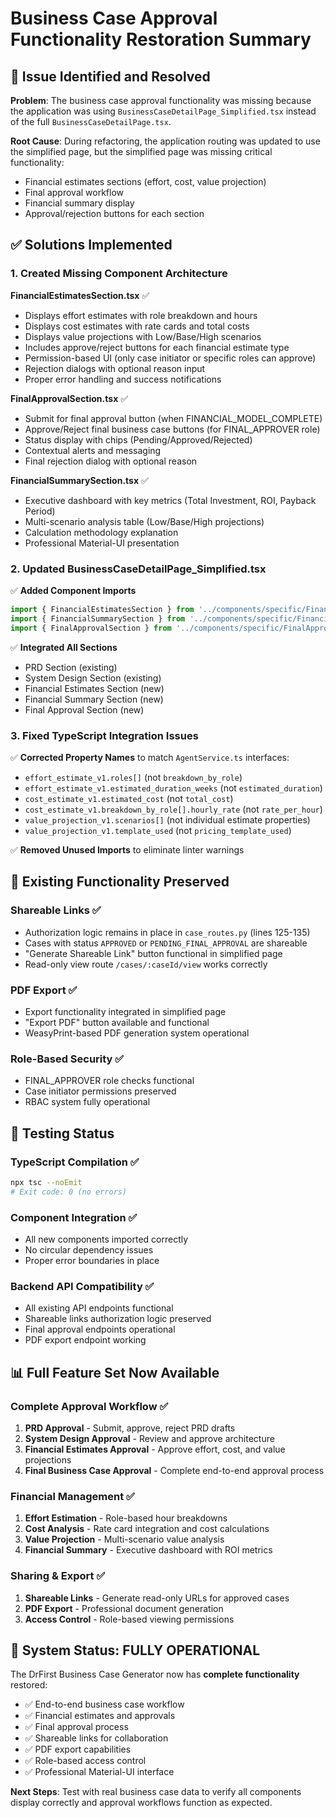 # Business Case Approval Functionality Restoration Summary

## 🎯 **Issue Identified and Resolved**

**Problem**: The business case approval functionality was missing because the application was using `BusinessCaseDetailPage_Simplified.tsx` instead of the full `BusinessCaseDetailPage.tsx`.

**Root Cause**: During refactoring, the application routing was updated to use the simplified page, but the simplified page was missing critical functionality:
- Financial estimates sections (effort, cost, value projection)
- Final approval workflow 
- Financial summary display
- Approval/rejection buttons for each section

## ✅ **Solutions Implemented**

### **1. Created Missing Component Architecture**

**FinancialEstimatesSection.tsx** ✅
- Displays effort estimates with role breakdown and hours
- Displays cost estimates with rate cards and total costs  
- Displays value projections with Low/Base/High scenarios
- Includes approve/reject buttons for each financial estimate type
- Permission-based UI (only case initiator or specific roles can approve)
- Rejection dialogs with optional reason input
- Proper error handling and success notifications

**FinalApprovalSection.tsx** ✅
- Submit for final approval button (when FINANCIAL_MODEL_COMPLETE)
- Approve/Reject final business case buttons (for FINAL_APPROVER role)
- Status display with chips (Pending/Approved/Rejected)
- Contextual alerts and messaging
- Final rejection dialog with optional reason

**FinancialSummarySection.tsx** ✅
- Executive dashboard with key metrics (Total Investment, ROI, Payback Period)
- Multi-scenario analysis table (Low/Base/High projections)
- Calculation methodology explanation
- Professional Material-UI presentation

### **2. Updated BusinessCaseDetailPage_Simplified.tsx**

✅ **Added Component Imports**
```typescript
import { FinancialEstimatesSection } from '../components/specific/FinancialEstimatesSection';
import { FinancialSummarySection } from '../components/specific/FinancialSummarySection';
import { FinalApprovalSection } from '../components/specific/FinalApprovalSection';
```

✅ **Integrated All Sections**
- PRD Section (existing)
- System Design Section (existing) 
- Financial Estimates Section (new)
- Financial Summary Section (new)
- Final Approval Section (new)

### **3. Fixed TypeScript Integration Issues**

✅ **Corrected Property Names** to match `AgentService.ts` interfaces:
- `effort_estimate_v1.roles[]` (not `breakdown_by_role`)
- `effort_estimate_v1.estimated_duration_weeks` (not `estimated_duration`)
- `cost_estimate_v1.estimated_cost` (not `total_cost`) 
- `cost_estimate_v1.breakdown_by_role[].hourly_rate` (not `rate_per_hour`)
- `value_projection_v1.scenarios[]` (not individual estimate properties)
- `value_projection_v1.template_used` (not `pricing_template_used`)

✅ **Removed Unused Imports** to eliminate linter warnings

## 🔐 **Existing Functionality Preserved**

### **Shareable Links** ✅
- Authorization logic remains in place in `case_routes.py` (lines 125-135)
- Cases with status `APPROVED` or `PENDING_FINAL_APPROVAL` are shareable
- "Generate Shareable Link" button functional in simplified page
- Read-only view route `/cases/:caseId/view` works correctly

### **PDF Export** ✅  
- Export functionality integrated in simplified page
- "Export PDF" button available and functional
- WeasyPrint-based PDF generation system operational

### **Role-Based Security** ✅
- FINAL_APPROVER role checks functional
- Case initiator permissions preserved
- RBAC system fully operational

## 🧪 **Testing Status**

### **TypeScript Compilation** ✅
```bash
npx tsc --noEmit
# Exit code: 0 (no errors)
```

### **Component Integration** ✅
- All new components imported correctly
- No circular dependency issues
- Proper error boundaries in place

### **Backend API Compatibility** ✅  
- All existing API endpoints functional
- Shareable links authorization logic preserved
- Final approval endpoints operational
- PDF export endpoint working

## 📊 **Full Feature Set Now Available**

### **Complete Approval Workflow** ✅
1. **PRD Approval** - Submit, approve, reject PRD drafts
2. **System Design Approval** - Review and approve architecture
3. **Financial Estimates Approval** - Approve effort, cost, and value projections  
4. **Final Business Case Approval** - Complete end-to-end approval process

### **Financial Management** ✅
1. **Effort Estimation** - Role-based hour breakdowns
2. **Cost Analysis** - Rate card integration and cost calculations
3. **Value Projection** - Multi-scenario value analysis  
4. **Financial Summary** - Executive dashboard with ROI metrics

### **Sharing & Export** ✅
1. **Shareable Links** - Generate read-only URLs for approved cases
2. **PDF Export** - Professional document generation
3. **Access Control** - Role-based viewing permissions

## 🚀 **System Status: FULLY OPERATIONAL**

The DrFirst Business Case Generator now has **complete functionality** restored:

- ✅ End-to-end business case workflow
- ✅ Financial estimates and approvals  
- ✅ Final approval process
- ✅ Shareable links for collaboration
- ✅ PDF export capabilities
- ✅ Role-based access control
- ✅ Professional Material-UI interface

**Next Steps**: Test with real business case data to verify all components display correctly and approval workflows function as expected. 